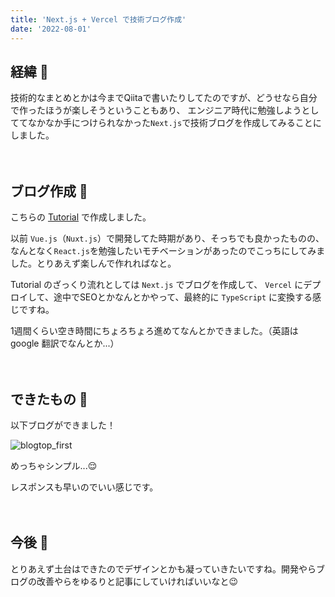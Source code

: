 ```yaml
---
title: 'Next.js + Vercel で技術ブログ作成'
date: '2022-08-01'
---
```



## 経緯 📘
技術的なまとめとかは今までQiitaで書いたりしてたのですが、どうせなら自分で作ったほうが楽しそうということもあり、
エンジニア時代に勉強しようとしててなかなか手につけられなかった`Next.js`で技術ブログを作成してみることにしました。

　

## ブログ作成 🔨
こちらの [Tutorial](https://nextjs.org/learn/basics/create-nextjs-app) で作成しました。

以前 `Vue.js`（`Nuxt.js`）で開発してた時期があり、そっちでも良かったものの、なんとなく`React.js`を勉強したいモチベーションがあったのでこっちにしてみました。とりあえず楽しんで作れればなと。

Tutorial のざっくり流れとしては `Next.js` でブログを作成して、 `Vercel` にデプロイして、途中でSEOとかなんとかやって、最終的に `TypeScript` に変換する感じですね。

1週間くらい空き時間にちょろちょろ進めてなんとかできました。（英語は google 翻訳でなんとか...）

　

## できたもの 💮
以下ブログができました！

![blogtop_first](/images/blogtop_first.png)


めっちゃシンプル...😌

レスポンスも早いのでいい感じです。

　

## 今後 🏃
とりあえず土台はできたのでデザインとかも凝っていきたいですね。開発やらブログの改善やらをゆるりと記事にしていければいいなと😉